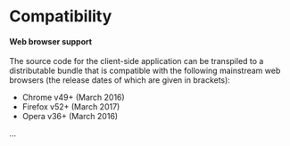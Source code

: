 # Compatibility

#### Web browser support

The source code for the client-side application can be transpiled to a distributable bundle that is compatible with the following mainstream web browsers (the release dates of which are given in brackets):

- Chrome v49+ (March 2016)
- Firefox v52+ (March 2017)
- Opera v36+ (March 2016)

...
